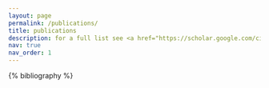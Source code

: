```yaml
---
layout: page
permalink: /publications/
title: publications
description: for a full list see <a href="https://scholar.google.com/citations?user=28PJxowAAAAJ&hl=en&oi=ao"><b>here</b></a>
nav: true
nav_order: 1
---
```


<!-- _pages/publications.md -->
<div class="publications">

{% bibliography %}

</div>
